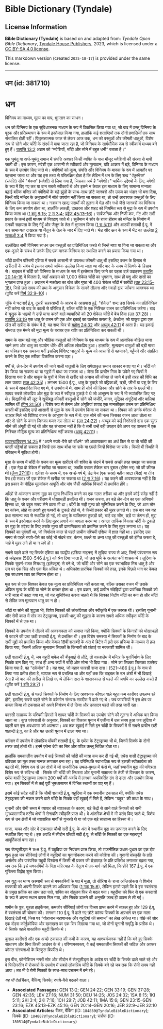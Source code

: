 # Bible Dictionary (Tyndale)

## License Information

**Bible Dictionary (Tyndale)** is based on and adapted from: _Tyndale Open Bible Dictionary_, [Tyndale House Publishers](https://tyndaleopenresources.com/), 2023, which is licensed under a [CC BY-SA 4.0 license](https://creativecommons.org/licenses/by-sa/4.0/legalcode.en).

This markdown version (created `2025-10-17`) is provided under the same license.



--------------------------------

## धन (id: 381710)

धन
==

विनिमय का माध्यम, मूल्य का माप, भुगतान का साधन।

धन को विनिमय के एक सुविधाजनक माध्यम के रूप में विकसित किया गया था, जो बाद में वस्तु विनिमय के पूरक और प्रतिस्थापन के रूप में इस्तेमाल किया गया, हालांकि कई शताब्दियों तक दोनों प्रणालियाँ एक साथ संचालित होती रहीं। पितृसत्तात्मक काल से लेकर आज तक, धन को वस्तुओं और कीमती धातुओं, विशेष रूप से सोने और चाँदी के संदर्भ में मापा जाता रहा है, जो विनिमय के सार्वभौमिक रूप से स्वीकार्य माध्यम बने हुए हैं। [उत्पत्ति 13:2](https://ref.ly/Gen13:2) अब्राम को “मवेशियों, चाँदी और सोने में बहुत धनी” बताता है।”

एक घुमंतू या अर्ध\-घुमंतू समाज में संपत्ति अक्सर किसी व्यक्ति के पास मौजूद मवेशियों की संख्या से मापी जाती थी। इस कारण, मवेशी एक आसानी से स्वीकार्य और मूल्यवान, यदि आकार में बड़े, विनिमय के माध्यम के रूप में उपयोग किए जाते थे। मवेशियों को मूल्य, संपत्ति और विनिमय के मानक के रूप में आमतौर पर पहचाना जाता था और यह इस तथ्य से परिलक्षित होता है कि लैटिन में धन के लिए शब्द "*पेकुनिया*" (संपत्ति) सीधे "*पेकस*" (मवेशी) से लिया गया है, जिसका अर्थ है "मवेशी।" धार्मिक उद्देश्यों के लिए, मवेशी के रूप में दिए गए कर या दान सबसे स्वीकार्य थे और इसने न केवल इस माध्यम के लिए सामान्य मान्यता बढ़ाई बल्कि मन्दिर को मवेशियों के बड़े झुंडों के साथ\-साथ छोटे जानवरों और उपज का भंडार भी बना दिया, जिन्हें यदि मन्दिर के अनुष्ठानों में सीधे उपयोग नहीं किया जा सकता था, तो उन्हें आवश्यक वस्तुओं के लिए विनिमय किया जा सकता था। नाशवान खाद्य पदार्थों की तुलना में भेड़ और गधों जैसे जानवरों का विनिमय के लिए कम उपयोग होता था, हालाँकि लकड़ी, दाखरस और शहद को नियमित रूप से मुद्रा के रूप में उपयोग किया जाता था ([1 शमू 8:15](https://ref.ly/1Sam8:15); [2 रा 3:4](https://ref.ly/2Kgs3:4); [यहेज 45:13–16](https://ref.ly/Ezek45:13-Ezek45:16))। सार्वजनिक और निजी कर, भेंट और सभी प्रकार के कर्ज इसी माध्यम से निपटाए जाते थे। सुलैमान ने सोर के राजा हीराम को मन्दिर के निर्माण में उनकी सहायता के लिए गेहूँ और जैतून के तेल में भुगतान किया ([1 रा 5:11](https://ref.ly/1Kgs5:11)) और आठवीं शताब्दी ई.पू. में कर सामान्यतः दाखरस या जैतून के तेल के जार में दिए जाते थे। भेड़ और ऊन के रूप में भेंट का उल्लेख [2 राजाओं 3:4](https://ref.ly/2Kgs3:4) में किया गया है।

उल्लेखित सभी विनिमय साधन उन वस्तुओं का प्रतिनिधित्व करते थे जिन्हें मापा या गिना जा सकता था और एक\-दूसरे के संबंध में उनके लिए एक मानक विनिमय दर स्थापित करने का प्रयास किया गया था।

चाँदी प्राचीन पश्चिमी एशिया में सबसे आसानी से उपलब्ध कीमती धातु थी इसलिए वजन के हिसाब से खरीदारी के संबंध में इसका सबसे अधिक उल्लेख किया जाता था और बाद के समय में सिक्के के हिसाब से। बाइबल में चाँदी को विनिमय के माध्यम के रूप में इस्तेमाल किए जाने का पहला दर्ज उदाहरण [उत्पत्ति 20:14–16](https://ref.ly/Gen20:14-Gen20:16) में मिलता है, जहाँ अब्राहम को 1,000 शेकेल चाँदी का भुगतान, साथ ही पशु और दासों का भुगतान प्राप्त हुआ। अब्राहम ने मकपेला का खेत और गुफा भी 400 शेकेल चाँदी में खरीदी ([उत 23:15–16](https://ref.ly/Gen23:15-Gen23:16)), जिसे उस समय की प्रथा के अनुसार विक्रेता के सामने तौलना और गवाहों द्वारा जाँचना आवश्यक था (पुष्टि करें [यिर्म 32:9–10](https://ref.ly/Jer32:9-Jer32:10))।

चूंकि ये घटनाएँ ई.पू. दूसरी सहस्त्राब्दी के आरंभ के आसपास हुईं, "शेकेल" शब्द उस सिक्के का प्रतिनिधित्व नहीं करेगा जो बाद के कालों से परिचित है, बल्कि चाँदी के एक निश्चित वजन का प्रतिनिधित्व करेगा। बाद में यूसुफ के भाइयों ने उन्हें यात्रा करने वाले व्यापारियों को 20 शेकेल चाँदी में बेच दिया ([उत 37:28](https://ref.ly/Gen37:28))। [उत्पत्ति 33:19](https://ref.ly/Gen33:19) एक धातु के वजन की एक और इकाई का उल्लेख करता है, *केसीता*, जो याकूब द्वारा एक खेत की खरीद के संबंध में है; यह शब्द फिर से [यहोशू 24:32](https://ref.ly/Josh24:32) और [अय्यूब 42:11](https://ref.ly/Job42:11) में आता है। यह इकाई संभवतः एक मेमने की मुद्रा मूल्य के बराबर एक राशि का प्रतिनिधित्व कर सकती थी।

समय के साथ बड़े पशु और भौतिक वस्तुओं को विनिमय के एक माध्यम के रूप में अत्यधिक बोझिल माना जाने लगा और धातु का उपयोग धीरे\-धीरे अधिक लोकप्रिय हुआ। हालांकि, मूल्यवान धातुओं की बड़ी मात्रा का परिवहन एक समस्या बनी इसलिए विशिष्ट धातुओं के मूल्य को आसानी से पहचानने, पहुँचने और संग्रहित करने के लिए एक तरीका विकसित करना पड़ा।

वर्षों से, लेन\-देन में उपयोग की जाने वाली धातुओं के लिए अपेक्षाकृत समान आकार बनाए गए थे। चाँदी को ढेर किया जा सकता था या गठ्ठरों में बांधा जा सकता था। जैसा कि प्राचीन मिस्र के उकेरे गए चित्रों में दिखाया गया है और याकूब के पुत्रों ने मिस्र से खरीद रहे अनाज की कीमत ले जाने में इसी तरह की विधि का लाभ उठाया ([उत 42:35](https://ref.ly/Gen42:35))। लगभग 1500 ई.पू., धातु के टुकड़े जो पट्टिकाओं, छड़ों, जीभों या पशु के सिर के रूप में आकारित किए गए थे, वे उपयोग में थे, साथ ही सोने की डिस्क और सोने के तार के छल्ले भी। शायद सबसे लोकप्रिय और मुद्रा के रूप में स्वीकृत टुकड़े वे थे जो आभूषण के रूप में भी रूपांतरित किए गए थे। मिद्यानियों की लूट में सूचीबद्ध कीमती वस्तुओं में सोने की जंजीरें, कंगन, मुद्रिका अंगूठियां और बालियां शामिल थीं ([गिन 31:50](https://ref.ly/Num31:50))। विशेष रूप से कंगन और अंगूठियां शायद एक मानकीकृत वजन का प्रतिनिधित्व करती थीं इसलिए उन्हें आसानी से मुद्रा के रूप में उपयोग किया जा सकता था। रिबका को उनके मंगेतर से उपहार मिले जो विशिष्ट वजन के आभूषण के रूप में थे: एक सोने की नत्थ जिसका वजन आधा तोला था और दो सोने के कंगन जिनका वजन दस तोला था ([उत 24:22](https://ref.ly/Gen24:22))। अय्यूब को कई रिश्तेदारों द्वारा एक सुंदर सोने की अंगूठी दी गई थी और यह संभावना नहीं है कि वे सभी उन्हें वही उपहार देते अगर यह वास्तव में एक निश्चित मौद्रिक मूल्य का प्रतिनिधित्व नहीं करता ([अय्यू 42:11](https://ref.ly/Job42:11))।

[व्यवस्थाविवरण 14:25](https://ref.ly/Deut14:25) में "अपने रुपये\-पैसे को बाँधने" की आवश्यकता का अर्थ फिर से या तो चाँदी की पतली पट्टियाँ हो सकता है जिन्हें एक साथ बाँधा जा सके या छल्ले जिन्हें पिरोया जा सके। किसी भी स्थिति में परिवहन में सुविधा होगी।

मूसा के समय में चाँदी के वजन का मूल्य खरीदने की शक्ति के संदर्भ में सबसे अच्छी तरह समझा जा सकता है। एक मेढ़ा दो शेकेल में खरीदा जा सकता था, जबकि पचास शेकेल चार बुशल (होमेर भर) जौ की कीमत थी ([लैव्य 27:16](https://ref.ly/Lev27:16))। एलीशा के समय में, एक अच्छे वर्ष में, डेढ़ पेच (एक सआ) महीन आटा (मैदा) या तीन पेच (दो सआ) जौ एक शेकेल में खरीदा जा सकता था ([2 रा 7:16](https://ref.ly/2Kgs7:16))। यह कहने की आवश्यकता नहीं है कि इस प्रकार के मौद्रिक मूल्यांकन आपूर्ति और मांग जैसी आर्थिक विचारों से प्रभावित होंगे।

आँखों से आंकलन करना मुद्रा का मूल्य निर्धारित करने का एक गलत तरीका था और इसमें कोई संदेह नहीं है कि धातु के वजन और परीक्षण में धोखाधड़ी प्रचलित थी। वजन करना, हर बड़े लेन\-देन का एक अनिवार्य हिस्सा था, जो बहुत समय लेने वाला भी था। बाँटों के सही मूल्य को सुनिश्चित करने के लिए, जो आम तौर पर कांस्य, लोहे या तराशे हुए पत्थरों के टुकड़े होते थे, वे किसी प्रकार की मुहर लगाते थे। एक बार जब यह प्रथा सामान्य रूप से स्थापित हो गई, तो धातु के व्यक्तिगत टुकड़ों को, चाहे वह जीभ, छड़ें या कंगन हों, मुद्रा के रूप में इस्तेमाल करने के लिए मुहर लगाने का अगला कदम था। अगला तार्किक विकास चाँदी के टुकड़े पर मुद्रा के उद्देश्य के लिए उसके मूल्य की प्रामाणिकता को प्रमाणित करने के लिए मुहर लगाना था। यह सिक्कों का पूर्ववर्ती था, जो निर्वासन काल से पहले प्राचीन पश्चिमी एशिया में ज्ञात नहीं था। इसलिए उस समय से पहले रुपये\-पैसे का कोई भी संदर्भ बार, कंगन, छल्ले या अन्य धातु की वस्तुओं को इंगित करता है, चाहे वे मुहर लगे हों या न लगे हों।

सबसे पहले ढाले गए सिक्के एशिया का उपद्वीप (एशिया माइनर) में लुदिया राज्य से आए, जिन्हें परंपरागत रूप से क्रोइसस (560–546 ई.पू.) को श्रेय दिया जाता है, जो उस भूमि के अत्यंत धनी शासक थे। लुदिया के सिक्के सुवर्ण\-रजत मिश्रधातु (इलेक्ट्रम) से बने थे, जो चाँदी और सोने का एक स्वाभाविक मिश्र धातु है और उन पर एक सिंह और एक बैल अंकित थे। अधिकांश प्रारंभिक सिक्कों की तरह, इनके पिछले भाग पर केवल एक साधारण छाप का निशान होता था।

मूल रूप से एक सिक्का केवल एक मूल्य का प्रतिनिधित्व नहीं करता था, बल्कि उसका वजन भी उसके अंकित मूल्य के चाँदी या सोने के बराबर होता था। इस प्रकार, कई प्राचीन संदेहियों द्वारा प्रारंभिक सिक्कों को भारी मात्रा में काटा गया था, जो यह सुनिश्चित करना चाहते थे कि सिक्का निर्दोष चाँदी का बना हो और चाँदी से लेपित कम मूल्यवान धातु का न हो।

चाँदी या सोने की शुद्धता भी, विशेष सिक्कों की लोकप्रियता और स्वीकृति में एक कारक थी। इसलिए यूनानी और रोमी काल में सोर का टेट्राड्राच्मा, इसकी धातु की शुद्धता के कारण सबसे अधिक स्वीकृत चाँदी के सिक्कों में से एक था।

सिक्कों के उपयोग ने तौलने की आवश्यकता को समाप्त नहीं किया, क्योंकि सिक्कों के किनारों को धोखाधड़ी से काटने की प्रथा छठी शताब्दी ई.पू. से प्रचलित थी। इस विशेष समस्या ने सिक्कों के निर्माण के बाद के सभी मुद्दों को प्रभावित किया और केवल 18वीं शताब्दी के अंत में ब्रिटेन में इसे एक प्रक्रिया के माध्यम से हल किया गया, जिसमें अधिक मूल्यवान सिक्कों के किनारों को छंटाई या नक्काशी शामिल थी। 

छठी शताब्दी ई.पू. में, जब यहूदी बाबेल की बँधुआई से लौटे, तो यरूशलेम में मन्दिर के पुनर्निर्माण के लिए सिक्के दान किए गए, साथ ही अन्य रूपों में चाँदी और सोना भी दिया गया। सोने का सिक्का जिसका उल्लेख किया गया है, वह "दर्कमोन" है। यह शब्द, जो महान फारसी राजा दारा I (521–486 ई.पू.) के नाम से लिया गया प्रतीत होता है, व्यापक रूप से प्रचलित था और यहाँ तक कि बाइबल के उन अंशों में भी दिखाई देता है जो बाद की तारीख में लिखे गए थे लेकिन दारा के शासनकाल से पहले की अवधि का उल्लेख करते हैं (पुष्टि करें [1 इति 29:7](https://ref.ly/1Chr29:7))।

छठी शताब्दी ई.पू. से पहले सिक्कों के निर्माण के लिए आवश्यक कौशल वाले बहुत कम कारीगर उपलब्ध रहे होंगे, इसलिए सबसे पहले सोने के दर्कमोन संभवतः सरदीस में ढाले गए थे। जब फारसियों ने इस क्षेत्र पर कब्ज़ा किया तो टकसाल को अपने नियंत्रण में ले लिया और उत्पादन पहले की तरह जारी रहा।

फारसी साम्राज्य के पश्चिमी हिस्सों में शायद चाँदी के सिक्कों का उपयोग सोने की तुलना में अधिक बार किया जाता था। कुछ परंपराओं के अनुसार, सिक्कों का विकास यूनान में एजीना में उस समय हुआ जब लुदिया ने पहली बार इस अवधारणा को अपनाया। अब तक खुदाई में मिले इन चाँदी के सिक्कों में से सबसे प्राचीन छठी शताब्दी ई.पू. का है और यह उत्तरी यूनान में ढाला गया था।

वर्तमान में उपयोग में लोकप्रिय पाँचवीं शताब्दी ई.पू. के एथेंस के टेट्राड्राच्मा भी थे, जिनमें सिक्के के दोनों तरफ डाई होती थी। इनमें एथेना देवी का सिर और पवित्र उल्लू चित्रित होता था।

हालाँकि समकालीन उपयोग में कई सिक्कों की चाँदी की मात्रा कम कर दी गई थी, एथेंस वासी टेट्राड्राच्मा की पवित्रता का मूल उच्च मानक लगातार बना रहा। यह परिस्थिति स्वाभाविक रूप से इसकी स्वीकार्यता को बढ़ाती थी, विशेष रूप से उन क्षेत्रों में जो राजनीतिक उथल\-पुथल में फंसे थे, जहाँ स्थानीय मुद्रा की पवित्रता विशेष रूप से संदिग्ध थी। सिक्के की चाँदी की स्थिरता और यूनानी साम्राज्य के तेजी से विस्तार के कारण, एथेंस वासी टेट्राड्राच्मा लगभग 200 वर्षों की अवधि में लगभग अपरिवर्तित ढंग से ढाला और उपयोग किया गया। इन सिक्कों में से कई पूर्वी भूमध्यसागर में विभिन्न स्थानों पर पाए गए हैं।

इसमें कोई संदेह नहीं है कि चौथी शताब्दी ई.पू. यहूदिया में एक स्थानीय टकसाल थी, क्योंकि एथेंस टेट्राड्राच्मा की नकल करने वाले चाँदी के सिक्के वहाँ खुदाई में मिले हैं, लेकिन "यहूद" की कथा के साथ।

यूनानी और रोमी समय में व्यापार की व्यापकता के कारण, बड़े केंद्रों से आने वाले सिक्कों को सभी भूमध्यसागरीय तटीय क्षेत्रों में सेनापति स्वीकृति प्राप्त थी। वे आंतरिक क्षेत्रों में भी पसंद किए जाते थे, विशेष रूप से उन क्षेत्रों में जो व्यापारिक मार्गों से गुजरते थे या जो एक बड़े साम्राज्य का हिस्सा थे।

गाज़ा, याफा और सोर में टकसाल चौथी सदी ई.पू. के अंत में स्थानीय मुद्रा का उत्पादन करने के लिए स्थापित किए गए थे। इस अवधि में सीदोन पाँचवीं सदी ई.पू. से चाँदी के सिक्कों का एक महत्वपूर्ण आपूर्तिकर्ता बना रहा। 

जब सेल्यूसीड्स ने 198 ई.पू. में यहूदिया पर नियंत्रण प्राप्त किया, तो राजनीतिक उथल\-पुथल का एक दौर शुरू हुआ जब सीरियाई लोगों ने यहूदियों का यूनानीकरण करने की कोशिश की। यूनानी संस्कृति के प्रति असंतोष और पारंपरिक यहूदी विश्वास में किसी भी प्रकार की छेड़छाड़ के प्रति प्रतिरोध लगातार बढ़ता गया, जब तक कि इसे मक्काबियों के पिता मत्तित्याह के नेतृत्व में एक मार्ग नहीं मिला, जिन्होंने 167 ई.पू. में एक गुरिल्ला विद्रोह शुरू किया।

जब युद्ध का भाग्य अस्थायी रूप से मक्काबियों के पक्ष में मुड़ा, तो सीरिया के राजा अन्तिओकस ने शिमोन मक्काबी को अपनी सिक्के ढालने का अधिकार दिया ([1 मक 15:6](https://ref.ly/1Macc15:6)), लेकिन इससे पहले कि वे इस स्वतंत्रता के प्रमुख प्रतीक का लाभ उठा पाते, शक्ति का संतुलन फिर से बदल गया। यहूदीया को फिर से एक करदात्री के रूप में अपना स्थान वापस मिल गया, और सिक्के ढालने की अनुमति जल्द ही वापस ले ली गई।

शमौन के पुत्र, यूहन्ना हाइर्केनस, कमजोर सीरियाई लोगों पर विजय प्राप्त करने में सफल हुए और 129 ई.पू. में स्वतंत्रता की घोषणा की। लगभग 110 ई.पू. में ढाले गए छोटे कांस्य सिक्कों के अग्रभाग पर एक माला दिखाई देती थी, जिस पर “योहानान महायाजक और यहूदियों की समाज” का लेख अंकित था। पीछे की ओर एक दोहरा कॉर्नुकोपिया और खसखस का एक सिर दिखाया गया था, जो दोनों यूनानी समृद्धि के प्रतीक थे। ये सिक्के पहले वास्तविक यहूदी सिक्के थे।

कुशल कारीगरों और एक अच्छे टकसाल की कमी के कारण, यह आश्चर्यजनक नहीं है कि बने हुए सिक्के साधारण और बिना किसी आडंबर के थे। परिणामस्वरूप, वे कई समकालीन सिक्कों की जटिल और अक्सर कोमल संरचनाओं के बिल्कुल विपरीत थे।  
  
इस बीच, फोनीशियन नगरों सोर और सीदोन में सेल्यूसीड्स के आदेश पर चाँदी के सिक्के ढाले जाते रहे और वे फिलिस्तीन में रोजमर्रा के उपयोग में सबसे लोकप्रिय चाँदी के सिक्के बने रहे जब तक कि रोमी समय नहीं आया। तब भी वे रोमी सिक्कों के साथ\-साथ प्रचलन में बने रहे।

*यह भी देखें* बैंकर, बैंकिंग; सिक्के; रुपये\-पैसे बदलने वाला।

* **Associated Passages:** GEN 13:2; GEN 24:22; GEN 33:19; GEN 37:28; GEN 42:35; LEV 27:16; NUM 31:50; DEU 14:25; JOS 24:32; 1SA 8:15; 1KI 5:11; 2KI 3:4; 2KI 7:16; 1CH 29:7; JOB 42:11; 1MA 15:6; GEN 23:15–GEN 23:16; EZK 45:13–EZK 45:16; GEN 20:14–GEN 20:16; JER 32:9–JER 32:10
* **Associated Articles:** बैंकर, बैंकिंग (ID: `184859@TyndaleBibleDictionary`); सिक्के (ID: `184887@TyndaleBibleDictionary`); सर्राफ (ID: `180514@TyndaleBibleDictionary`)

